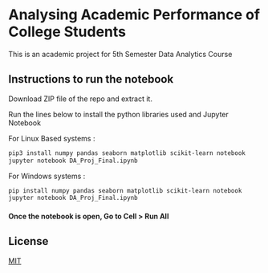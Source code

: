 # Analysing Academic Performance of College Students

This is an academic project for 5th Semester Data Analytics Course

## Instructions to run the notebook

Download ZIP file of the repo and extract it.

Run the lines below to install the python libraries used and Jupyter Notebook

For Linux Based systems : 
```bash
pip3 install numpy pandas seaborn matplotlib scikit-learn notebook
jupyter notebook DA_Proj_Final.ipynb
```
For Windows systems : 
```bash
pip install numpy pandas seaborn matplotlib scikit-learn notebook
jupyter notebook DA_Proj_Final.ipynb
```
#### Once the notebook is open, Go to  Cell > Run All  


## License
[MIT](https://choosealicense.com/licenses/mit/)
